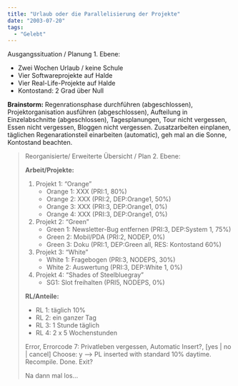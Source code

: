```yaml
---
title: "Urlaub oder die Parallelisierung der Projekte"
date: "2003-07-20"
tags:
  - "Gelebt"
---
```


Ausgangssituation / Planung 1. Ebene:

- Zwei Wochen Urlaub / keine Schule
- Vier Softwareprojekte auf Halde
- Vier Real-Life-Projekte auf Halde
- Kontostand: 2 Grad über Null

**Brainstorm:** Regenrationsphase durchführen (abgeschlossen), Projektorganisation ausführen (abgeschlossen), Aufteilung in Einzelabschnitte (abgeschlossen), Tagesplanungen, Tour nicht vergessen, Essen nicht vergessen, Bloggen nicht vergessen. Zusatzarbeiten einplanen, täglichen Regenarationsteil einarbeiten (automatic), geh mal an die Sonne, Kontostand beachten.

> Reorganisierte/ Erweiterte Übersicht / Plan 2. Ebene:
>
> **Arbeit/Projekte:**
>
> 1. Projekt 1: “Orange”
>     - Orange 1: XXX (PRI:1, 80%)
>     - Orange 2: XXX (PRI:2, DEP:Orange1, 50%)
>     - Orange 3: XXX (PRI:3, DEP:Orange1, 0%)
>     - Orange 4: XXX (PRI:3, DEP:Orange1, 0%)
> 2. Projekt 2: “Green”
>     - Green 1: Newsletter-Bug entfernen (PRI:3, DEP:System 1, 75%)
>     - Green 2: Mobil/PDA (PRI:2, NODEP, 0%)
>     - Green 3: Doku (PRI:1, DEP:Green all, RES: Kontostand 60%)
> 3. Projekt 3: “White”
>     - White 1: Fragebogen (PRI:3, NODEPS, 30%)
>     - White 2: Auswertung (PRI:3, DEP:White 1, 0%)
> 4. Projekt 4: “Shades of Steelbluegray”
>     - SG1: Slot freihalten (PRI5, NODEPS, 0%)
>
> **RL/Anteile:**
>
> - RL 1: täglich 10%
> - RL 2: ein ganzer Tag
> - RL 3: 1 Stunde täglich
> - RL 4: 2 x 5 Wochenstunden
>
> Error, Errorcode 7: Privatleben vergessen, Automatic Insert?, \[yes | no | cancel\]
> Choose: y –> PL inserted with standard 10% daytime. Recompile. Done. Exit?
>
> Na dann mal los…
